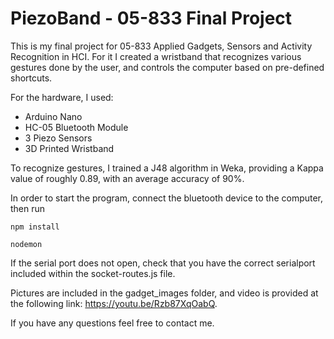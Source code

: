 PiezoBand - 05-833 Final Project 
============

This is my final project for 05-833 Applied Gadgets, Sensors and Activity Recognition in HCI. For it I created a wristband that recognizes various gestures done by the user, and controls the computer based on pre-defined shortcuts.

For the hardware, I used:	
  
   * Arduino Nano
   * HC-05 Bluetooth Module
   * 3 Piezo Sensors
   * 3D Printed Wristband  

To recognize gestures, I trained a J48 algorithm in Weka, providing a Kappa value of roughly 0.89, with an average accuracy of 90%.

In order to start the program, connect the bluetooth device to the computer, then run

	npm install
	
	nodemon

If the serial port does not open, check that you have the correct serialport included within the socket-routes.js file.

Pictures are included in the gadget_images folder, and video is provided at the following link: https://youtu.be/Rzb87XqOabQ.

If you have any questions feel free to contact me.
